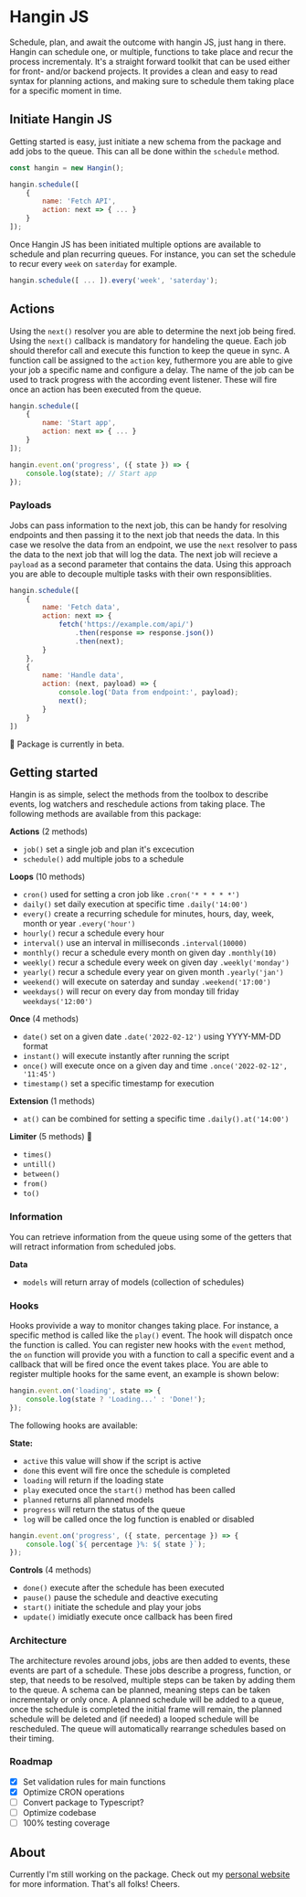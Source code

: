 # Hangin JS

Schedule, plan, and await the outcome with hangin JS, just hang in there. Hangin can schedule one, or multiple, functions to take place and recur the process incrementaly. It's a straight forward toolkit that can be used either for front- and/or backend projects. It provides a clean and easy to read syntax for planning actions, and making sure to schedule them taking place for a specific moment in time.

## Initiate Hangin JS

Getting started is easy, just initiate a new schema from the package and add jobs to the queue. This can all be done within the `schedule` method. 

```javascript
const hangin = new Hangin();

hangin.schedule([
    {
        name: 'Fetch API',
        action: next => { ... }
    }
]);
```

Once Hangin JS has been initiated multiple options are available to schedule and plan recurring queues. For instance, you can set the schedule to recur every `week` on `saterday` for example.

```javascript
hangin.schedule([ ... ]).every('week', 'saterday');
```

## Actions

Using the `next()` resolver you are able to determine the next job being fired. Using the `next()` callback is mandatory for handeling the queue. Each job should therefor call and execute this function to keep the queue in sync. A function call be assigned to the `action` key, futhermore you are able to give your job a specific name and configure a delay. The name of the job can be used to track progress with the according event listener. These will fire once an action has been executed from the queue. 

```javascript
hangin.schedule([
    {
        name: 'Start app',
        action: next => { ... }
    }
]);

hangin.event.on('progress', ({ state }) => {
    console.log(state); // Start app
});
```

### Payloads

Jobs can pass information to the next job, this can be handy for resolving endpoints and then passing it to the next job that needs the data. In this case we resolve the data from an endpoint, we use the `next` resolver to pass the data to the next job that will log the data. The next job will recieve a `payload` as a second parameter that contains the data. Using this approach you are able to decouple multiple tasks with their own responsiblities. 

```javascript
hangin.schedule([
    {
        name: 'Fetch data', 
        action: next => { 
            fetch('https://example.com/api/')
                .then(response => response.json())
                .then(next);
        } 
    },
    {
        name: 'Handle data',
        action: (next, payload) => {
            console.log('Data from endpoint:', payload);
            next();
        }
    }
]) 
```

🚧 Package is currently in beta.

## Getting started

Hangin is as simple, select the methods from the toolbox to describe events, log watchers and reschedule actions from taking place. The following methods are available from this package:

**Actions** (2 methods)

*  `job()` set a single job and plan it's excecution
*  `schedule()` add multiple jobs to a schedule

**Loops** (10 methods)

* `cron()` used for setting a cron job like `.cron('* * * * *')`
* `daily()` set daily execution at specific time `.daily('14:00')`
* `every()` create a recurring schedule for minutes, hours, day, week, month or year `.every('hour')`
* `hourly()` recur a schedule every hour
* `interval()` use an interval in milliseconds `.interval(10000)`
* `monthly()` recur a schedule every month on given day `.monthly(10)`
* `weekly()` recur a schedule every week on given day `.weekly('monday')`
* `yearly()` recur a schedule every year on given month `.yearly('jan')`
* `weekend()` will execute on saterday and sunday `.weekend('17:00')`
* `weekdays()` will recur on every day from monday till friday `weekdays('12:00')`

**Once** (4 methods)

* `date()` set on a given date `.date('2022-02-12')` using YYYY-MM-DD format
* `instant()` will execute instantly after running the script
* `once()` will execute once on a given day and time `.once('2022-02-12', '11:45')`
* `timestamp()` set a specific timestamp for execution

**Extension** (1 methods)

* `at()` can be combined for setting a specific time `.daily().at('14:00')`

**Limiter** (5 methods) 🚧

* `times()`
* `untill()`
* `between()`
* `from()`
* `to()`

### Information

You can retrieve information from the queue using some of the getters that will retract information from scheduled jobs. 

**Data**

* `models` will return array of models (collection of schedules)

### Hooks

Hooks provivide a way to monitor changes taking place. For instance, a specific method is called like the `play()` event. The hook will dispatch once the function is called. You can register new hooks with the `event` method, the `on` function will provide you with a function to call a specific event and a callback that will be fired once the event takes place. You are able to register multiple hooks for the same event, an example is shown below: 

```javascript
hangin.event.on('loading', state => {
    console.log(state ? 'Loading...' : 'Done!');
});
```

The following hooks are available:

**State:**

- `active` this value will show if the script is active
- `done` this event will fire once the schedule is completed
- `loading` will return if the loading state
- `play` executed once the `start()` method has been called
- `planned` returns all planned models
- `progress` will return the status of the queue
- `log` will be called once the log function is enabled or disabled

```javascript
hangin.event.on('progress', ({ state, percentage }) => {
    console.log(`${ percentage }%: ${ state }`);
});
```

**Controls** (4 methods)

* `done()` execute after the schedule has been executed
* `pause()` pause the schedule and deactive executing
* `start()` initiate the schedule and play your jobs
* `update()` imidiatly execute once callback has been fired

### Architecture

The architecture revoles around jobs, jobs are then added to events, these events are part of a schedule. These jobs describe a progress, function, or step, that needs to be resolved, multiple steps can be taken by adding them to the queue. A schema can be planned, meaning steps can be taken incrementaly or only once. A planned schedule will be added to a queue, once the schedule is completed the initial frame will remain, the planned schedule will be deleted and (if needed) a looped schedule will be rescheduled. The queue will automatically rearrange schedules based on their timing.

### Roadmap

- [x] Set validation rules for main functions
- [x] Optimize CRON operations
- [ ] Convert package to Typescript?
- [ ] Optimize codebase
- [ ] 100% testing coverage

## About

Currently I'm still working on the package. Check out my [personal website](http://sanderhidding.nl) for more information. That's all folks! Cheers.
